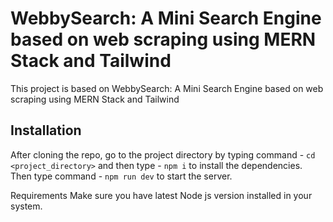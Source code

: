 # WebbySearch: A Mini Search Engine based on web scraping using MERN Stack and Tailwind
This project is based on  WebbySearch: A Mini Search Engine based on web scraping using MERN Stack and Tailwind

## Installation

After cloning the repo, go to the project directory by typing command - `cd <project_directory>` and then type - `npm i` to install the dependencies. Then type command - `npm run dev` to start the server.

Requirements
Make sure you have latest Node js version installed in your system.
